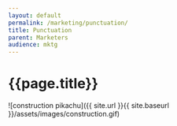 ```yaml
---
layout: default
permalink: /marketing/punctuation/
title: Punctuation
parent: Marketers
audience: mktg
---
```

# {{page.title}}
![construction pikachu]({{ site.url }}{{ site.baseurl }}/assets/images/construction.gif)